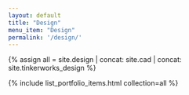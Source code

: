```yaml
---
layout: default
title: "Design"
menu_item: "Design"
permalink: '/design/'
---
```


{% assign all = site.design | concat: site.cad | concat: site.tinkerworks_design %}

{% include list_portfolio_items.html collection=all %}

